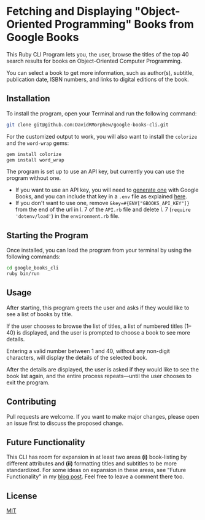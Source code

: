 # Fetching and Displaying "Object-Oriented Programming" Books from Google Books

This Ruby CLI Program lets you, the user, browse the titles of the top 40 search results for books on Object-Oriented Computer Programming.

You can select a book to get more information, such as author(s), subtitle, publication date, ISBN numbers, and links to digital editions of the book.

## Installation 

To install the program, open your Terminal and run the following command:

```bash
git clone git@github.com:DavidRMorphew/google-books-cli.git
```
For the customized output to work, you will also want to install the `colorize` and the `word-wrap` gems:
```bash
gem install colorize
gem install word_wrap
```

The program is set up to use an API key, but currently you can use the program without one.
* If you want to use an API key, you will need to [generate one](https://cloud.google.com/docs/authentication/api-keys) with Google Books, and you can include that key in a `.env` file as explained [here](https://medium.com/@daniaherrera/how-to-use-dotenv-ruby-gem-to-secure-your-api-keys-92382aab888a). 
* If you don't want to use one, remove `&key=#{ENV["GBOOKS_API_KEY"]}` from the end of the url in l. 7 of the `API.rb` file and delete l. 7 (`require 'dotenv/load'`) in the `environment.rb` file.
## Starting the Program

Once installed, you can load the program from your terminal by using the following commands:
```bash
cd google_books_cli
ruby bin/run
```

## Usage

After starting, this program greets the user and asks if they would like to see a list of books by title.

If the user chooses to browse the list of titles, a list of numbered titles (1–40) is displayed, and the user is prompted to choose a book to see more details.

Entering a valid number between 1 and 40, without any non-digit characters, will display the details of the selected book.

After the details are displayed, the user is asked if they would like to see the book list again, and the entire process repeats—until the user chooses to exit the program.

## Contributing

Pull requests are welcome. If you want to make major changes, please open an issue first to discuss the proposed change.

## Future Functionality

This CLI has room for expansion in at least two areas **(i)** book-listing by different attributes and **(ii)** formatting titles and subtitles to be more standardized. For some ideas on expansion in these areas, see "Future Functionality" in my [blog post](https://davidrmorphew.medium.com/booking-my-first-coding-project-fba0da20808e). Feel free to leave a comment there too.

## License
[MIT](https://github.com/DavidRMorphew/google-books-cli/blob/main/LICENSE.txt)